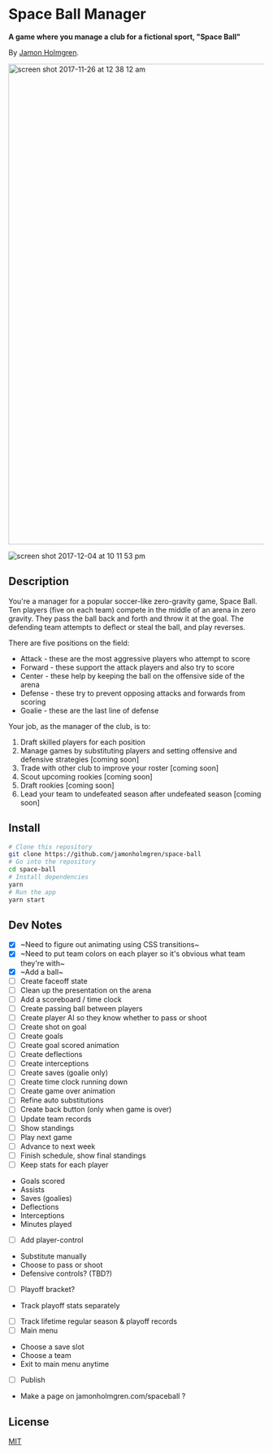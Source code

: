 # Space Ball Manager

**A game where you manage a club for a fictional sport, "Space Ball"**

By [Jamon Holmgren](https://jamonholmgren.com).

<img width="945" alt="screen shot 2017-11-26 at 12 38 12 am" src="https://user-images.githubusercontent.com/1479215/33238415-295f36e8-d242-11e7-84c1-24f50cbee761.png">

![screen shot 2017-12-04 at 10 11 53 pm](https://user-images.githubusercontent.com/1479215/33592504-2f4c1d50-d940-11e7-9292-06611b715db2.png)

## Description

You're a manager for a popular soccer-like zero-gravity game, Space Ball. Ten players (five on each team) compete in the middle of an arena in zero gravity. They pass the ball back and forth and throw it at the goal. The defending team attempts to deflect or steal the ball, and play reverses.

There are five positions on the field:

* Attack - these are the most aggressive players who attempt to score
* Forward - these support the attack players and also try to score
* Center - these help by keeping the ball on the offensive side of the arena
* Defense - these try to prevent opposing attacks and forwards from scoring
* Goalie - these are the last line of defense

Your job, as the manager of the club, is to:

1. Draft skilled players for each position
2. Manage games by substituting players and setting offensive and defensive strategies [coming soon]
3. Trade with other club to improve your roster [coming soon]
4. Scout upcoming rookies [coming soon]
5. Draft rookies [coming soon]
6. Lead your team to undefeated season after undefeated season [coming soon]

## Install

```bash
# Clone this repository
git clone https://github.com/jamonholmgren/space-ball
# Go into the repository
cd space-ball
# Install dependencies
yarn
# Run the app
yarn start
```

## Dev Notes

* [x] ~Need to figure out animating using CSS transitions~
* [x] ~Need to put team colors on each player so it's obvious what team they're with~
* [x] ~Add a ball~
* [ ] Create faceoff state
* [ ] Clean up the presentation on the arena
* [ ] Add a scoreboard / time clock
* [ ] Create passing ball between players
* [ ] Create player AI so they know whether to pass or shoot
* [ ] Create shot on goal
* [ ] Create goals
* [ ] Create goal scored animation
* [ ] Create deflections
* [ ] Create interceptions
* [ ] Create saves (goalie only)
* [ ] Create time clock running down
* [ ] Create game over animation
* [ ] Refine auto substitutions
* [ ] Create back button (only when game is over)
* [ ] Update team records
* [ ] Show standings
* [ ] Play next game
* [ ] Advance to next week
* [ ] Finish schedule, show final standings
* [ ] Keep stats for each player
 - Goals scored
 - Assists
 - Saves (goalies)
 - Deflections
 - Interceptions
 - Minutes played
* [ ] Add player-control
 - Substitute manually
 - Choose to pass or shoot
 - Defensive controls? (TBD?)
* [ ] Playoff bracket?
 - Track playoff stats separately
* [ ] Track lifetime regular season & playoff records 
* [ ] Main menu
 - Choose a save slot
 - Choose a team
 - Exit to main menu anytime
* [ ] Publish
 - Make a page on jamonholmgren.com/spaceball ?

## License

[MIT](LICENSE.md)
